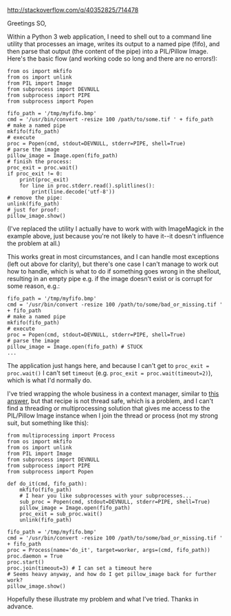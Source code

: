 http://stackoverflow.com/q/40352825/714478

Greetings SO,

Within a Python 3 web application, I need to shell out to a command line utility that processes an image, writes its output to a named pipe (fifo), and then parse that output (the content of the pipe) into a PIL/Pillow Image. Here's the basic flow (and working code so long and there are no errors!):

<!-- language: python -->

    from os import mkfifo
    from os import unlink
    from PIL import Image
    from subprocess import DEVNULL
    from subprocess import PIPE
    from subprocess import Popen

    fifo_path = '/tmp/myfifo.bmp'
    cmd = '/usr/bin/convert -resize 100 /path/to/some.tif ' + fifo_path
    # make a named pipe
    mkfifo(fifo_path)
    # execute
    proc = Popen(cmd, stdout=DEVNULL, stderr=PIPE, shell=True)
    # parse the image
    pillow_image = Image.open(fifo_path)
    # finish the process:
    proc_exit = proc.wait()
    if proc_exit != 0:
        print(proc_exit)
        for line in proc.stderr.read().splitlines():
            print(line.decode('utf-8'))
    # remove the pipe:
    unlink(fifo_path)
    # just for proof:
    pillow_image.show()

(I've replaced the utility I actually have to work with with ImageMagick in the example above, just because you're not likely to have it--it doesn't influence the problem at all.)

This works great in most circumstances, and I can handle most exceptions (left out above for clarity), but there's one case I can't manage to work out how to handle, which is what to do if something goes wrong in the shellout, resulting in an empty pipe e.g. if the image doesn't exist or is corrupt for some reason, e.g.:

<!-- language: python -->

    fifo_path = '/tmp/myfifo.bmp'
    cmd = '/usr/bin/convert -resize 100 /path/to/some/bad_or_missing.tif ' + fifo_path
    # make a named pipe
    mkfifo(fifo_path)
    # execute
    proc = Popen(cmd, stdout=DEVNULL, stderr=PIPE, shell=True)
    # parse the image
    pillow_image = Image.open(fifo_path) # STUCK
    ...

The application just hangs here, and because I can't get to `proc_exit = proc.wait()` I can't set `timeout` (e.g. `proc_exit = proc.wait(timeout=2)`), which is what I'd normally do.

I've tried wrapping the whole business in a context manager, similar to [this answer](http://stackoverflow.com/a/22348885/714478), but that recipe is not thread safe, which is a problem, and I can't find a threading or multiprocessing solution that gives me access to the PIL/Pillow Image instance when I join the thread or process (not my strong suit, but something like this):

<!-- language: python -->

    from multiprocessing import Process
    from os import mkfifo
    from os import unlink
    from PIL import Image
    from subprocess import DEVNULL
    from subprocess import PIPE
    from subprocess import Popen

    def do_it(cmd, fifo_path):
        mkfifo(fifo_path)
        # I hear you like subprocesses with your subprocesses...
        sub_proc = Popen(cmd, stdout=DEVNULL, stderr=PIPE, shell=True)
        pillow_image = Image.open(fifo_path)
        proc_exit = sub_proc.wait()
        unlink(fifo_path)

    fifo_path = '/tmp/myfifo.bmp'
    cmd = '/usr/bin/convert -resize 100 /path/to/some/bad_or_missing.tif ' + fifo_path
    proc = Process(name='do_it', target=worker, args=(cmd, fifo_path))
    proc.daemon = True
    proc.start()
    proc.join(timeout=3) # I can set a timeout here
    # Seems heavy anyway, and how do I get pillow_image back for further work?
    pillow_image.show()

Hopefully these illustrate my problem and what I've tried. Thanks in advance.
